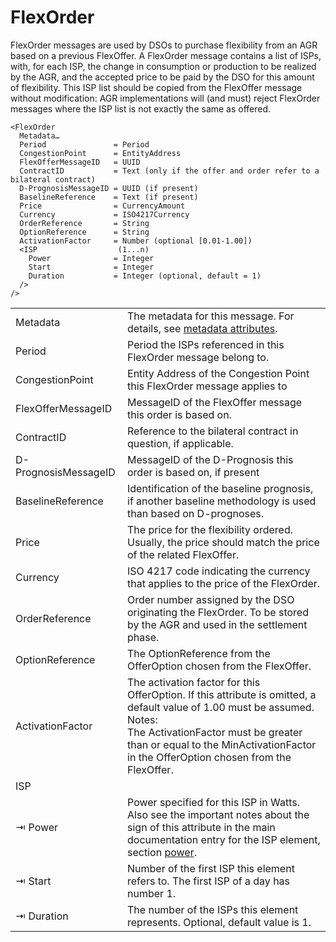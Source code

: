<!--
SPDX-FileCopyrightText: 2020-2023 Contributors to the Shapeshifter project

SPDX-License-Identifier: Apache-2.0
-->

# FlexOrder

FlexOrder messages are used by DSOs to purchase flexibility from an AGR based on a previous FlexOffer.
A FlexOrder message contains a list of ISPs, with, for each ISP, the change in consumption or production to be realized by the AGR, and the accepted price to be paid by the DSO for this amount of flexibility.
This ISP list should be copied from the FlexOffer message without modification: AGR implementations will (and must) reject FlexOrder messages where the ISP list is not exactly the same as offered.

```
<FlexOrder
  Metadata…
  Period               = Period
  CongestionPoint      = EntityAddress
  FlexOfferMessageID   = UUID
  ContractID           = Text (only if the offer and order refer to a bilateral contract)
  D-PrognosisMessageID = UUID (if present)
  BaselineReference    = Text (if present)
  Price                = CurrencyAmount
  Currency             = ISO4217Currency
  OrderReference       = String
  OptionReference      = String
  ActivationFactor     = Number (optional [0.01-1.00])
  <ISP                  (1...n)
    Power              = Integer
    Start              = Integer
    Duration           = Integer (optional, default = 1)
  />
/>
```

|                      |                                                                                                                                                                                                                                                                 |
|----------------------|-----------------------------------------------------------------------------------------------------------------------------------------------------------------------------------------------------------------------------------------------------------------|
| Metadata             | The metadata for this message. For details, see [metadata attributes](metadata-attributes.md).                                                                                                                                                                  |
| Period               | Period the ISPs referenced in this FlexOrder message belong to.                                                                                                                                                                                                 |
| CongestionPoint      | Entity Address of the Congestion Point this FlexOrder message applies to                                                                                                                                                                                        |
| FlexOfferMessageID   | MessageID of the FlexOffer message this order is based on.                                                                                                                                                                                                      |
| ContractID           | Reference to the bilateral contract in question, if applicable.                                                                                                                                                                                                 |
| D-PrognosisMessageID | MessageID of the D-Prognosis this order is based on, if present                                                                                                                                                                                                 |
| BaselineReference    | Identification of the baseline prognosis, if another baseline methodology is used than based on D-prognoses.                                                                                                                                                    |
| Price                | The price for the flexibility ordered. Usually, the price should match the price of the related FlexOffer.                                                                                                                                                      |
| Currency             | ISO 4217 code indicating the currency that applies to the price of the FlexOrder.                                                                                                                                                                               |
| OrderReference       | Order number assigned by the DSO originating the FlexOrder. To be stored by the AGR and used in the settlement phase.                                                                                                                                           |
| OptionReference      | The OptionReference from the OfferOption chosen from the FlexOffer.                                                                                                                                                                                             |
| ActivationFactor     | The activation factor for this OfferOption. If this  attribute is omitted, a default value of  1.00 must be assumed.</br>Notes:</br>The ActivationFactor must be greater than or equal to the MinActivationFactor in the OfferOption chosen from the FlexOffer. |
| ISP                  |                                                                                                                                                                                                                                                                 |
| ⇥ Power              | Power specified for this ISP in Watts. Also see the important notes about the sign of this attribute in the main documentation entry for the ISP element, section [power](power.md).                                                                            |
| ⇥ Start              | Number of the first ISP this element refers to. The first ISP of a day has number 1.                                                                                                                                                                            |
| ⇥ Duration           | The number of the ISPs this element represents. Optional, default value is 1.                                                                                                                                                                                   |
